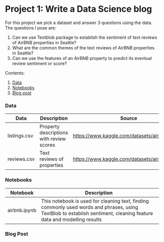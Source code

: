 # Project 1: Write a Data Science blog
For this project we pick a dataset and answer 3 questions using the data. The questions I pose are:

1.  Can we use Textblob package to establish the sentiment of text reviews of AirBNB properties in Seattle?
2. What are the common themes of the text reviews of AirBNB properties in Seattle?
3. Can we use the features of an AirBNB property to predict its eventual review sentiment or score?

Contents:

1. [Data](#data)
2. [Notebooks](#notebooks)
3. [Blog post](#blog-post)

### **Data**
|      Data       |             Description                      |                    Source                      |
|-----------------|----------------------------------------------|------------------------------------------------|
|   listings.csv  |   Property descriptions with review scores   | https://www.kaggle.com/datasets/airbnb/seattle |
|   reviews.csv   |   Text reviews of properties                 | https://www.kaggle.com/datasets/airbnb/seattle |

### **Notebooks**
|   Notebook      | Description |
|---|---|
| airbnb.ipynb | This notebook is used for cleaning text, finding commonly used words and phrases, using TextBlob to establish sentiment, cleaning feature data and modelling results |

### **Blog Post**
